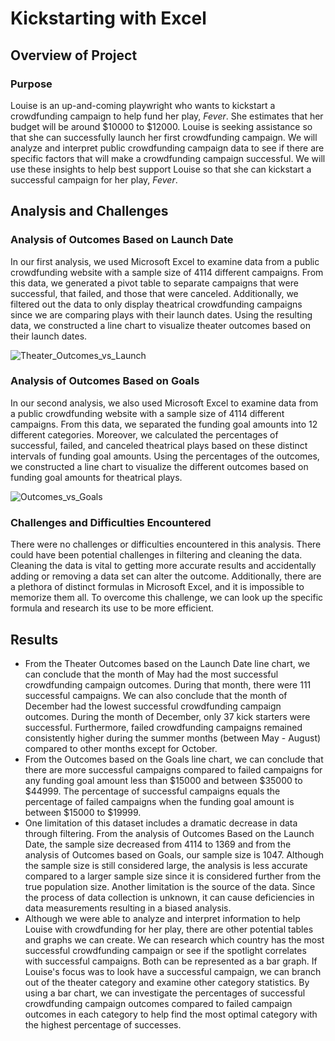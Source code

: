 # Kickstarting with Excel

## Overview of Project

### Purpose
Louise is an up-and-coming playwright who wants to kickstart a crowdfunding campaign to help fund her play, *Fever*. She estimates that her budget will be around $10000 to $12000. Louise is seeking assistance so that she can successfully launch her first crowdfunding campaign. We will analyze and interpret public crowdfunding campaign data to see if there are specific factors that will make a crowdfunding campaign successful. We will use these insights to help best support Louise so that she can kickstart a successful campaign for her play, *Fever*.

## Analysis and Challenges

### Analysis of Outcomes Based on Launch Date
In our first analysis, we used Microsoft Excel to examine data from a public crowdfunding website with a sample size of 4114 different campaigns. From this data, we generated a pivot table to separate campaigns that were successful, that failed, and those that were canceled. Additionally, we filtered out the data to only display theatrical crowdfunding campaigns since we are comparing plays with their launch dates. Using the resulting data, we constructed a line chart to visualize theater outcomes based on their launch dates.

![Theater_Outcomes_vs_Launch](https://user-images.githubusercontent.com/29410712/179179398-88059295-332f-46b4-b429-a27fa9b84b96.png)

### Analysis of Outcomes Based on Goals
In our second analysis, we also used Microsoft Excel to examine data from a public crowdfunding website with a sample size of 4114 different campaigns. From this data, we separated the funding goal amounts into 12 different categories. Moreover, we calculated the percentages of successful, failed, and canceled theatrical plays based on these distinct intervals of funding goal amounts. Using the percentages of the outcomes, we constructed a line chart to visualize the different outcomes based on funding goal amounts for theatrical plays.

![Outcomes_vs_Goals](https://user-images.githubusercontent.com/29410712/179179360-51950a8b-afe7-493c-a543-175a68613e5f.png)

### Challenges and Difficulties Encountered
There were no challenges or difficulties encountered in this analysis. There could have been potential challenges in filtering and cleaning the data. Cleaning the data is vital to getting more accurate results and accidentally adding or removing a data set can alter the outcome. Additionally, there are a plethora of distinct formulas in Microsoft Excel, and it is impossible to memorize them all. To overcome this challenge, we can look up the specific formula and research its use to be more efficient.

## Results
- From the Theater Outcomes based on the Launch Date line chart, we can conclude that the month of May had the most successful crowdfunding campaign outcomes. During that month, there were 111 successful campaigns. We can also conclude that the month of December had the lowest successful crowdfunding campaign outcomes. During the month of December, only 37 kick starters were successful. Furthermore, failed crowdfunding campaigns remained consistently higher during the summer months (between May - August) compared to other months except for October.
- From the Outcomes based on the Goals line chart, we can conclude that there are more successful campaigns compared to failed campaigns for any funding goal amount less than $15000 and between $35000 to $44999. The percentage of successful campaigns equals the percentage of failed campaigns when the funding goal amount is between $15000 to $19999. 
- One limitation of this dataset includes a dramatic decrease in data through filtering. From the analysis of Outcomes Based on the Launch Date, the sample size decreased from 4114 to 1369 and from the analysis of Outcomes based on Goals, our sample size is 1047. Although the sample size is still considered large, the analysis is less accurate compared to a larger sample size since it is considered further from the true population size. Another limitation is the source of the data. Since the process of data collection is unknown, it can cause deficiencies in data measurements resulting in a biased analysis.
- Although we were able to analyze and interpret information to help Louise with crowdfunding for her play, there are other potential tables and graphs we can create. We can research which country has the most successful crowdfunding campaign or see if the spotlight correlates with successful campaigns. Both can be represented as a bar graph. If Louise's focus was to look have a successful campaign, we can branch out of the theater category and examine other category statistics. By using a bar chart, we can investigate the percentages of successful crowdfunding campaign outcomes compared to failed campaign outcomes in each category to help find the most optimal category with the highest percentage of successes.

